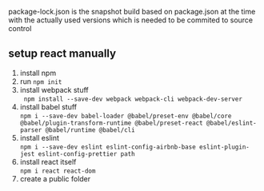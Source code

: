 package-lock.json is the snapshot build based on package.json at the time with the actually used versions which is needed to be commited to source control


## setup react manually
1. install npm
2. run `npm init`
3. install webpack stuff<br>
` npm install --save-dev webpack webpack-cli webpack-dev-server`
4. install babel stuff <br>
`npm i --save-dev babel-loader @babel/preset-env @babel/core @babel/plugin-transform-runtime @babel/preset-react @babel/eslint-parser @babel/runtime @babel/cli`
5. install eslint<br>
`npm i --save-dev eslint eslint-config-airbnb-base eslint-plugin-jest eslint-config-prettier path`
6. install react itself <br>
`npm i react react-dom`
7. create a public folder